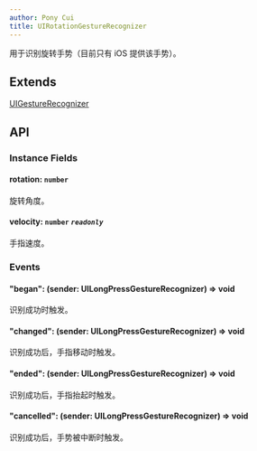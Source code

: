 ```yaml
---
author: Pony Cui
title: UIRotationGestureRecognizer
---
```


用于识别旋转手势（目前只有 iOS 提供该手势）。

## Extends

[UIGestureRecognizer](./api-uikit-uigesturerecognizer.md)

## API

### Instance Fields

#### rotation: `number`
旋转角度。

#### velocity: `number` *`readonly`* 
手指速度。

### Events

#### "began": (sender: UILongPressGestureRecognizer) => void
识别成功时触发。

#### "changed": (sender: UILongPressGestureRecognizer) => void
识别成功后，手指移动时触发。

#### "ended": (sender: UILongPressGestureRecognizer) => void
识别成功后，手指抬起时触发。

#### "cancelled": (sender: UILongPressGestureRecognizer) => void
识别成功后，手势被中断时触发。
